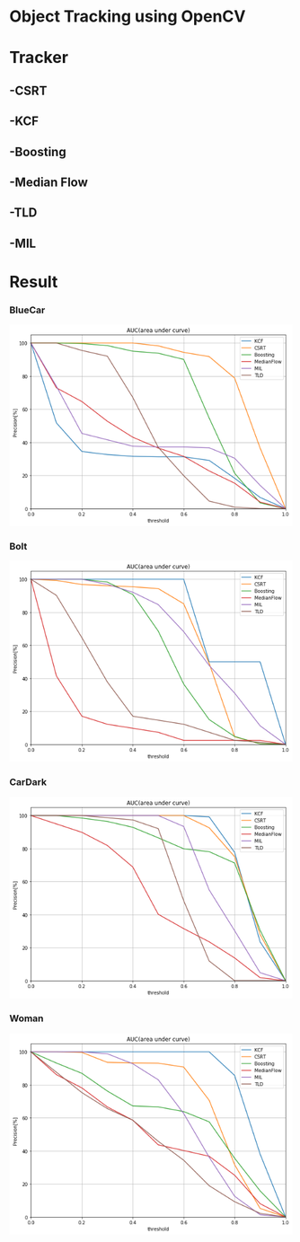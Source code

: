 # Object Tracking using OpenCV

# Tracker
## -CSRT
## -KCF
## -Boosting
## -Median Flow
## -TLD
## -MIL

# Result
### BlueCar
![BlueCar](./result/BlueCar.png) 
### Bolt
![Bolt](./result/Bolt.png) 
### CarDark
![CarDark](./result/CarDark.png) 
### Woman
![Woman](./result/Woman.png) 